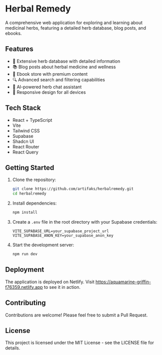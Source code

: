 # Herbal Remedy

A comprehensive web application for exploring and learning about medicinal herbs, featuring a detailed herb database, blog posts, and ebooks.

## Features

- 🌿 Extensive herb database with detailed information
- 📚 Blog posts about herbal medicine and wellness
- 📖 Ebook store with premium content
- 🔍 Advanced search and filtering capabilities
- 💬 AI-powered herb chat assistant
- 📱 Responsive design for all devices

## Tech Stack

- React + TypeScript
- Vite
- Tailwind CSS
- Supabase
- Shadcn UI
- React Router
- React Query

## Getting Started

1. Clone the repository:
   ```bash
   git clone https://github.com/artifaks/herbalremedy.git
   cd herbalremedy
   ```

2. Install dependencies:
   ```bash
   npm install
   ```

3. Create a `.env` file in the root directory with your Supabase credentials:
   ```
   VITE_SUPABASE_URL=your_supabase_project_url
   VITE_SUPABASE_ANON_KEY=your_supabase_anon_key
   ```

4. Start the development server:
   ```bash
   npm run dev
   ```

## Deployment

The application is deployed on Netlify. Visit https://aquamarine-griffin-f76359.netlify.app to see it in action.

## Contributing

Contributions are welcome! Please feel free to submit a Pull Request.

## License

This project is licensed under the MIT License - see the LICENSE file for details.

